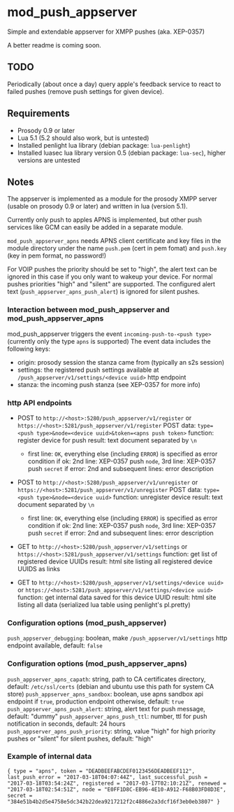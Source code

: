 # mod_push_appserver
Simple and extendable appserver for XMPP pushes (aka. XEP-0357)

A better readme is coming soon.

## TODO
Periodically (about once a day) query apple's feedback service to react to failed pushes (remove push settings for given device).

## Requirements

- Prosody 0.9 or later
- Lua 5.1 (5.2 should also work, but is untested)
- Installed penlight lua library (debian package: `lua-penlight`)
- Installed luasec lua library version 0.5 (debian package: `lua-sec`), higher versions are untested

## Notes
The appserver is implemented as a module for the prosody XMPP server (usable on prosody 0.9 or later) and written in lua (version 5.1).

Currently only push to apples APNS is implemented, but other push services like GCM can easily be added in a separate module.

`mod_push_appserver_apns` needs APNS client certificate and key files in the module directory under the name `push.pem` (cert in pem fomat) and `push.key` (key in pem format, no password!)

For VOIP pushes the priority should be set to "high", the alert text can be ignored in this case if you only want to wakeup your device.
For normal pushes priorities "high" and "silent" are supported. The configured alert text (`push_appserver_apns_push_alert`) is ignored for silent pushes.

### Interaction between mod_push_appserver and mod_push_appserver_apns
mod_push_appserver triggers the event `incoming-push-to-<push type>` (currently only the type `apns` is supported)
The event data includes the following keys:
- origin: prosody session the stanza came from (typically an s2s session)
- settings: the registered push settings available at `/push_appserver/v1/settings/<device uuid>` http endpoint
- stanza: the incoming push stanza (see XEP-0357 for more info)

### http API endpoints
- POST to `http://<host>:5280/push_appserver/v1/register` or `https://<host>:5281/push_appserver/v1/register`
  POST data: `type=<push type>&node=<device uuid>&token=<apns push token>`
  function: register device for push
  result: text document separated by `\n`
  - first line: `OK`, everything else (including `ERROR`) is specified as error condition
    if ok: 2nd line: XEP-0357 push `node`, 3rd line: XEP-0357 push `secret`
    if error: 2nd and subsequent lines: error description

- POST to `http://<host>:5280/push_appserver/v1/unregister` or `https://<host>:5281/push_appserver/v1/unregister`
  POST data: `type=<push type>&node=<device uuid>`
  function: unregister device
  result: text document separated by `\n`
  - first line: `OK`, everything else (including `ERROR`) is specified as error condition
    if ok: 2nd line: XEP-0357 push `node`, 3rd line: XEP-0357 push `secret`
    if error: 2nd and subsequent lines: error description

- GET to `http://<host>:5280/push_appserver/v1/settings` or `https://<host>:5281/push_appserver/v1/settings`
  function: get list of registered device UUIDs
  result: html site listing all registered device UUIDS as links

- GET to `http://<host>:5280/push_appserver/v1/settings/<device uuid>` or `https://<host>:5281/push_appserver/v1/settings/<device uuid>`
  function: get internal data saved for this device UUID
  result: html site listing all data (serialized lua table using penlight's pl.pretty)

### Configuration options (mod_push_appserver)
`push_appserver_debugging`: boolean, make `/push_appserver/v1/settings` http endpoint available, default: `false`

### Configuration options (mod_push_appserver_apns)
`push_appserver_apns_capath`: string, path to CA certificates directory, default: `/etc/ssl/certs` (debian and ubuntu use this path for system CA store)
`push_appserver_apns_sandbox`: boolean, use apns sandbox api endpoint if `true`, production endpoint otherwise, default: `true`
`push_appserver_apns_push_alert`: string, alert text for push message, default: "dummy"
`push_appserver_apns_push_ttl`: number, ttl for push notification in seconds, default: 24 hours
`push_appserver_apns_push_priority`: string, value "high" for high priority pushes or "silent" for silent pushes, default: "high"

### Example of internal data
``
{
  type = "apns",
  token = "DEADBEEFABCDEF0123456DEADBEEF112",
  last_push_error = "2017-03-18T04:07:44Z",
  last_successful_push = "2017-03-18T03:54:24Z",
  registered = "2017-03-17T02:10:21Z",
  renewed = "2017-03-18T02:54:51Z",
  node = "E0FF1D8C-EB96-4E10-A912-F68B03FD8D3E",
  secret = "384e51b4b2d5e4758e5dc342b22dea9217212f2c4886e2a3dcf16f3eb0eb3807"
}
``
